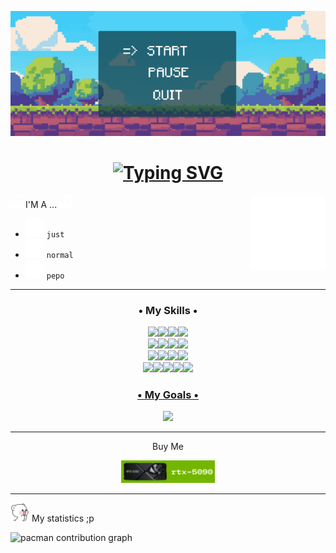 ![Banner](https://github.com/yousafee/yousafee/blob/main/gameStart.gif) 

<h1 align="center"><a href="https://git.io/typing-svg"><img src="https://readme-typing-svg.demolab.com?font=Jersey+10&size=30&letterSpacing=3.5px&duration=3000&pause=100&color=FFFFFF&center=true&width=435&lines=Game;Start...!" alt="Typing SVG" /></a></h1>


<img align="right" width="120" src="https://github.com/yousafee/yousafee/blob/main/skillIssue.gif">

 <img src="https://github.com/yousafee/yousafee/blob/main/petikKanan.gif" width="20"/>  I'M A ...  <img src="https://github.com/yousafee/yousafee/blob/main/petikKiri.gif" width="20"/>
 - <img src="https://github.com/yousafee/yousafee/blob/main/Arrow.gif" width="30"/> `just`
 - <img src="https://github.com/yousafee/yousafee/blob/main/Arrow.gif" width="30"/> `normal`
 - <img src="https://github.com/yousafee/yousafee/blob/main/Arrow.gif" width="30"/> `pepo`


<hr/>
<p align="left">
</p>

<div>
<h3 align="center">• My Skills •</h3>

<div align="center">
  <a href="#"><img src="https://img.shields.io/badge/HTML5-E34F26?style=for-the-badge&logo=html5&logoColor=white"><img src="https://img.shields.io/badge/CSS3-1572B6?style=for-the-badge&logo=css3&logoColor=white"><img src="https://img.shields.io/badge/Bootstrap-563D7C?style=for-the-badge&logo=bootstrap&logoColor=white"><img src="https://img.shields.io/badge/Tailwind_CSS-38B2AC?style=for-the-badge&logo=tailwind-css&logoColor=white"></div>
<div align="center"><img src="https://img.shields.io/badge/JavaScript-323330?style=for-the-badge&logo=javascript&logoColor=F7DF1E"><img src="https://img.shields.io/badge/GSAP-93CF2B?style=for-the-badge&logo=greensock&logoColor=white"><img src="https://img.shields.io/badge/Node%20js-339933?style=for-the-badge&logo=nodedotjs&logoColor=white"><img src="https://img.shields.io/badge/Express%20js-000000?style=for-the-badge&logo=express&logoColor=white"></div>
<div align="center"><img src="https://img.shields.io/badge/Chart%20js-FF6384?style=for-the-badge&logo=chartdotjs&logoColor=white"><img src="https://img.shields.io/badge/Python-FFD43B?style=for-the-badge&logo=python&logoColor=blue"><img src="https://img.shields.io/badge/Figma-F24E1E?style=for-the-badge&logo=figma&logoColor=white"><img src="https://img.shields.io/badge/MongoDB-4EA94B?style=for-the-badge&logo=mongodb&logoColor=white">
</div><div align="center"><img src="https://img.shields.io/badge/Docker-2CA5E0?style=for-the-badge&logo=docker&logoColor=white"><img src="https://img.shields.io/badge/React-20232A?style=for-the-badge&logo=react&logoColor=61DAFB"><img src="https://img.shields.io/badge/ThreeJs-black?style=for-the-badge&logo=three.js&logoColor=white"><img src="https://img.shields.io/badge/PHP-777BB4?style=for-the-badge&logo=php&logoColor=white"><img src="https://img.shields.io/badge/burpsuite-FF6633?style=for-the-badge&logo=burpsuite&logoColor=white"></div>
</div>

<h3 align="center">• My Goals •</h3>

<div align="center"><a href="https://skillicons.dev">
    <img src="https://skillicons.dev/icons?i=blender,flutter,firebase,cpp,unity,unreal"/>
  </a></div>


<hr/>

<div align="center"> <P>Buy Me</P> <a href="http://lynk.id/payme/haihaay"><img width="150" src="https://github.com/yousafee/yousafee/blob/main/5090.png"></a></div>

<hr/>
</ol>

<img src="https://github.com/yousafee/yousafee/blob/main/Waaaaa.png" width="30"/> My statistics ;p

<picture>
  <source media="(prefers-color-scheme: dark)" srcset="https://raw.githubusercontent.com/Hai-hay /Hai-hay /output/pacman-contribution-graph-dark.svg">
  <source media="(prefers-color-scheme: light)" srcset="https://raw.githubusercontent.com/Hai-hay /Hai-hay /output/pacman-contribution-graph.svg">
  <img alt="pacman contribution graph" src="https://raw.githubusercontent.com/Hai-hay /Hai-hay /output/pacman-contribution-graph.svg">
</picture>

###
